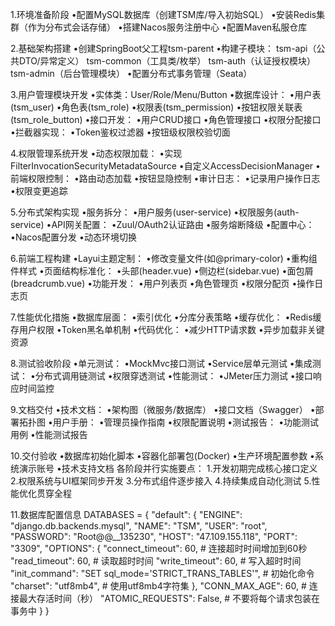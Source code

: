 1.环境准备阶段
•配置MySQL数据库（创建TSM库/导入初始SQL）
•安装Redis集群（作为分布式会话存储）
•搭建Nacos服务注册中心
•配置Maven私服仓库

2.基础架构搭建
•创建SpringBoot父工程tsm-parent
•构建子模块：
tsm-api（公共DTO/异常定义）
tsm-common（工具类/枚举）
tsm-auth（认证授权模块）
tsm-admin（后台管理模块）
•配置分布式事务管理（Seata）

3.用户管理模块开发
•实体类：User/Role/Menu/Button
•数据库设计：
•用户表(tsm_user)
•角色表(tsm_role)
•权限表(tsm_permission)
•按钮权限关联表(tsm_role_button)
•接口开发：
•用户CRUD接口
•角色管理接口
•权限分配接口
•拦截器实现：
•Token鉴权过滤器
•按钮级权限校验切面

4.权限管理系统开发
•动态权限加载：
•实现FilterInvocationSecurityMetadataSource
•自定义AccessDecisionManager
•前端权限控制：
•路由动态加载
•按钮显隐控制
•审计日志：
•记录用户操作日志
•权限变更追踪

5.分布式架构实现
•服务拆分：
•用户服务(user-service)
•权限服务(auth-service)
•API网关配置：
•Zuul/OAuth2认证路由
•服务熔断降级
•配置中心：
•Nacos配置分发
•动态环境切换

6.前端工程构建
•Layui主题定制：
•修改变量文件(如@primary-color)
•重构组件样式
•页面结构标准化：
•头部(header.vue)
•侧边栏(sidebar.vue)
•面包屑(breadcrumb.vue)
•功能开发：
•用户列表页
•角色管理页
•权限分配页
•操作日志页

7.性能优化措施
•数据库层面：
•索引优化
•分库分表策略
•缓存优化：
•Redis缓存用户权限
•Token黑名单机制
•代码优化：
•减少HTTP请求数
•异步加载非关键资源

8.测试验收阶段
•单元测试：
•MockMvc接口测试
•Service层单元测试
•集成测试：
•分布式调用链测试
•权限穿透测试
•性能测试：
•JMeter压力测试
•接口响应时间监控

9.文档交付
•技术文档：
•架构图（微服务/数据库）
•接口文档（Swagger）
•部署拓扑图
•用户手册：
•管理员操作指南
•权限配置说明
•测试报告：
•功能测试用例
•性能测试报告

10.交付验收
•数据库初始化脚本
•容器化部署包(Docker)
•生产环境配置参数
•系统演示账号
•技术支持文档
各阶段并行实施要点：
1.开发初期完成核心接口定义
2.权限系统与UI框架同步开发
3.分布式组件逐步接入
4.持续集成自动化测试
5.性能优化贯穿全程

11.数据库配置信息
DATABASES = {
    "default": {
        "ENGINE": "django.db.backends.mysql",
        "NAME": "TSM",
        "USER": "root",
        "PASSWORD": "Root@@__135230",
        "HOST": "47.109.155.118",
        "PORT": "3309",
        "OPTIONS": {
            "connect_timeout": 60,  # 连接超时时间增加到60秒
            "read_timeout": 60,      # 读取超时时间
            "write_timeout": 60,     # 写入超时时间
            "init_command": "SET sql_mode='STRICT_TRANS_TABLES'",  # 初始化命令
            "charset": "utf8mb4",    # 使用utf8mb4字符集
        },
        "CONN_MAX_AGE": 60,          # 连接最大存活时间（秒）
        "ATOMIC_REQUESTS": False,    # 不要将每个请求包装在事务中
    }
}